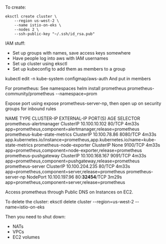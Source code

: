 To create: 
```
eksctl create cluster \
    --region us-west-2 \
    --name istio-on-eks \
    --nodes 2 \
    --ssh-public-key "~/.ssh/id_rsa.pub"
```



IAM stuff: 
- Set up groups with names, save access keys somewhere
- Have people log into aws with IAM usernames 
- Set up cluster using eksctl
- Set up kubeconfig to add them as members to a group

kubectl edit -n kube-system configmap/aws-auth
And put in members

For prometheus: 
See namespaces
helm install prometheus prometheus-community/prometheus --namespace=prom

Expose port using expose prometheus-server-np, then open up on security groups for inbound rules

NAME                            TYPE        CLUSTER-IP       EXTERNAL-IP   PORT(S)        AGE     SELECTOR
prometheus-alertmanager         ClusterIP   10.100.10.102    <none>        80/TCP         4m33s   app=prometheus,component=alertmanager,release=prometheus
prometheus-kube-state-metrics   ClusterIP   10.100.78.86     <none>        8080/TCP       4m33s   app.kubernetes.io/instance=prometheus,app.kubernetes.io/name=kube-state-metrics
prometheus-node-exporter        ClusterIP   None             <none>        9100/TCP       4m33s   app=prometheus,component=node-exporter,release=prometheus
prometheus-pushgateway          ClusterIP   10.100.168.167   <none>        9091/TCP       4m33s   app=prometheus,component=pushgateway,release=prometheus
prometheus-server               ClusterIP   10.100.204.235   <none>        80/TCP         4m33s   app=prometheus,component=server,release=prometheus
prometheus-server-np            NodePort    10.100.197.96    <none>        80:__32454__/TCP   3m29s   app=prometheus,component=server,release=prometheus

Access prometheus through Public DNS on Instances on EC2. 

To delete the cluster: 
eksctl delete cluster --region=us-west-2 --name=istio-on-eks

Then you need to shut down: 
- NATs
- VPCs
- EC2 volumes

